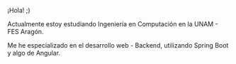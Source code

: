 ¡Hola! ;)

Actualmente estoy estudiando Ingeniería en Computación en la UNAM - FES Aragón.

Me he especializado en el desarrollo web - Backend, utilizando Spring Boot y algo de Angular.


